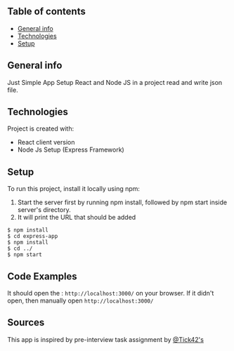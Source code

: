 ## Table of contents
* [General info](#general-info)
* [Technologies](#technologies)
* [Setup](#setup)

## General info
Just Simple App
	Setup React and Node JS in a project
	read and write json file.
## Technologies
Project is created with:
* React client version
* Node Js Setup (Express Framework) 
	
## Setup
To run this project, install it locally using npm:
1. Start the server first by running npm install, followed by npm start inside server's directory.
2. It will print the URL that should be added 
```
$ npm install
$ cd express-app
$ npm install
$ cd ../
$ npm start
```
## Code Examples
It should open the : `http://localhost:3000/` on your browser.
If it didn't open, then manually open `http://localhost:3000/`

## Sources
This app is inspired by pre-interview task assignment by [@Tick42's](https://github.com/zvHristov/)
